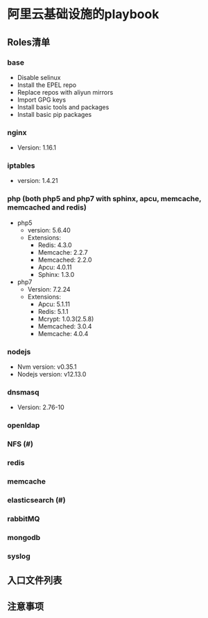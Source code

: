 # 阿里云基础设施的playbook

## Roles清单

### base

* Disable selinux 
* Install the EPEL repo
* Replace repos with aliyun mirrors
* Import GPG keys
* Install basic tools and packages
* Install basic pip packages

### nginx
* Version: 1.16.1

### iptables
* version: 1.4.21

### php (both php5 and php7 with sphinx, apcu, memcache, memcached and redis)
* php5
    * version: 5.6.40
    * Extensions:
      * Redis: 4.3.0
      * Memcache: 2.2.7
      * Memcached: 2.2.0
      * Apcu: 4.0.11
      * Sphinx: 1.3.0
* php7
    * Version: 7.2.24
    * Extensions:
        * Apcu: 5.1.11
        * Redis: 5.1.1
        * Mcrypt: 1.0.3(2.5.8)
        * Memcached: 3.0.4
        * Memcache: 4.0.4
### nodejs

* Nvm version: v0.35.1
* Nodejs version: v12.13.0

### dnsmasq

*  Version: 2.76-10

### openldap

### NFS (#)

### redis

### memcache

### elasticsearch (#)

### rabbitMQ

### mongodb

### syslog






## 入口文件列表



## 注意事项